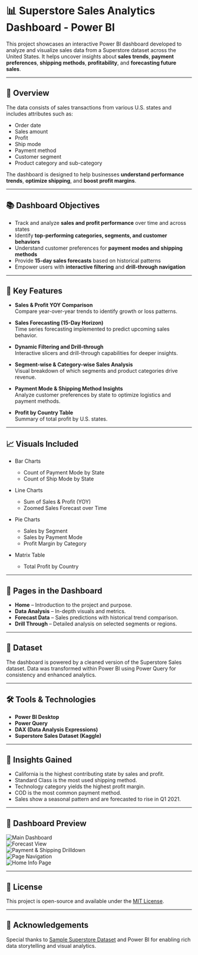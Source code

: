 # 📊 Superstore Sales Analytics Dashboard - Power BI

This project showcases an interactive Power BI dashboard developed to analyze and visualize sales data from a Superstore dataset across the United States. It helps uncover insights about **sales trends**, **payment preferences**, **shipping methods**, **profitability**, and **forecasting future sales**.

---

## 🧾 Overview

The data consists of sales transactions from various U.S. states and includes attributes such as:
- Order date
- Sales amount
- Profit
- Ship mode
- Payment method
- Customer segment
- Product category and sub-category

The dashboard is designed to help businesses **understand performance trends**, **optimize shipping**, and **boost profit margins**.

---

## 📚 Dashboard Objectives

- Track and analyze **sales and profit performance** over time and across states
- Identify **top-performing categories, segments, and customer behaviors**
- Understand customer preferences for **payment modes and shipping methods**
- Provide **15-day sales forecasts** based on historical patterns
- Empower users with **interactive filtering** and **drill-through navigation**

---

## 📌 Key Features

- **Sales & Profit YOY Comparison**  
  Compare year-over-year trends to identify growth or loss patterns.

- **Sales Forecasting (15-Day Horizon)**  
  Time series forecasting implemented to predict upcoming sales behavior.

- **Dynamic Filtering and Drill-through**  
  Interactive slicers and drill-through capabilities for deeper insights.

- **Segment-wise & Category-wise Sales Analysis**  
  Visual breakdown of which segments and product categories drive revenue.

- **Payment Mode & Shipping Method Insights**  
  Analyze customer preferences by state to optimize logistics and payment methods.

- **Profit by Country Table**  
  Summary of total profit by U.S. states.

---

## 📈 Visuals Included

- Bar Charts  
  - Count of Payment Mode by State  
  - Count of Ship Mode by State  

- Line Charts  
  - Sum of Sales & Profit (YOY)  
  - Zoomed Sales Forecast over Time  

- Pie Charts  
  - Sales by Segment  
  - Sales by Payment Mode  
  - Profit Margin by Category  

- Matrix Table  
  - Total Profit by Country  

---

## 📅 Pages in the Dashboard

- **Home** – Introduction to the project and purpose.  
- **Data Analysis** – In-depth visuals and metrics.  
- **Forecast Data** – Sales predictions with historical trend comparison.  
- **Drill Through** – Detailed analysis on selected segments or regions.

---

## 📂 Dataset

The dashboard is powered by a cleaned version of the Superstore Sales dataset. Data was transformed within Power BI using Power Query for consistency and enhanced analytics.

---

## 🛠️ Tools & Technologies

- **Power BI Desktop**
- **Power Query**
- **DAX (Data Analysis Expressions)**
- **Superstore Sales Dataset (Kaggle)**

---

## 🧠 Insights Gained

- California is the highest contributing state by sales and profit.
- Standard Class is the most used shipping method.
- Technology category yields the highest profit margin.
- COD is the most common payment method.
- Sales show a seasonal pattern and are forecasted to rise in Q1 2021.

---

## 📸 Dashboard Preview

![Main Dashboard](./Dashboard.png)  
![Forecast View](./Forecast.png)  
![Payment & Shipping Drilldown](./Data%20Drilling.png)  
![Page Navigation](./Pages%20of%20the%20Dashboard.png)  
![Home Info Page](./Home%20page.png)

---

## 📃 License

This project is open-source and available under the [MIT License](LICENSE).

---

## 🙌 Acknowledgements

Special thanks to [Sample Superstore Dataset](https://www.kaggle.com/datasets) and Power BI for enabling rich data storytelling and visual analytics.
